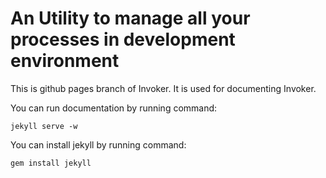 An Utility to manage all your processes in development environment
==================================================================

This is github pages branch of Invoker. It is used for documenting Invoker.

You can run documentation by running command:

    jekyll serve -w

You can install jekyll by running command:

    gem install jekyll

